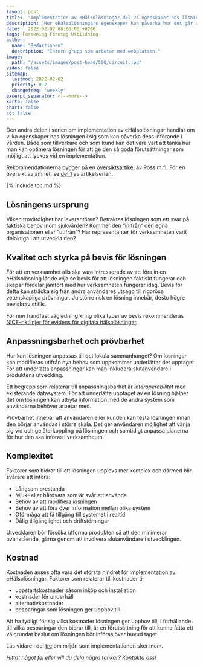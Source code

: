```yaml
---
layout: post
title:  "Implementation av eHälsolösningar del 2: egenskaper hos lösningen"
description: "Hur eHälsolösningars egenskaper kan påverka hur det går att implementera dem i vården"
date:   2022-02-02 08:00:00 +0200
tags: Forskning Företag Utbildning 
author:
  name: "Redaktionen"
  description: "Intern grupp som arbetar med webplatsen."
image:
  path: "/assets/images/post-head/500/circuit.jpg"
video: false
sitemap:
  lastmod: 2022-02-02
  priority: 0.7
  changefreq: 'weekly'
excerpt_separator: <!--more-->
karta: false
chart: false
cc: false
---
```


Den andra delen i serien om implementation av eHälsolösningar handlar om vilka egenskaper hos lösningen i sig som kan påverka dess införande i vården. Både som tillverkare och som kund kan det vara värt att tänka hur man kan optimera lösningen för att ge den så goda förutsättningar som möjligt att lyckas vid en implementation.

Rekommendationerna bygger på en [översiktsartikel](https://implementationscience.biomedcentral.com/articles/10.1186/s13012-016-0510-7) av Ross m.fl. För en översikt av ämnet, se [del 1](/2022/01/20/implementation-del-1.html) av artikelserien.

<!--more-->

{% include toc.md %}

## Lösningens ursprung
Vilken trovärdighet har leverantören? Betraktas lösningen som ett svar på faktiska behov inom sjukvården? Kommer den “inifrån” den egna organisationen eller “utifrån”? Har representanter för verksamheten varit delaktiga i att utveckla den?

## Kvalitet och styrka på bevis för lösningen
För att en verksamhet alls ska vara intresserade av att föra in en eHälsolösning lär de vilja se bevis för att lösningen faktiskt fungerar och skapar fördelar jämfört med hur verksamheten fungerar idag. Bevis för detta kan sträcka sig från andra användares utsago till rigorösa vetenskapliga prövningar. Ju större risk en lösning innebär, desto högre beviskrav ställs.

För mer handfast vägledning kring olika typer av bevis rekommenderas [NICE-riktlinjer för evidens för digitala hälsolösningar](/2022/01/06/nice-riktlinjer.html).

## Anpassningsbarhet och prövbarhet
Hur kan lösningen anpassas till det lokala sammanhanget? Om lösningar kan modifieras utifrån nya behov som uppkommer underlättar det upptaget. För att underlätta anpassningar kan man inkludera slutanvändare i produktens utveckling.

Ett begrepp som relaterar till anpassningsbarhet är _interoperabilitet_ med existerande datasystem. För att underlätta upptaget av en lösning hjälper det om lösningen kan utbyta information med de andra system som användarna behöver arbetar med.

Prövbarhet innebär att användaren eller kunden kan testa lösningen innan den börjar användas i större skala. Det ger användaren möjlighet att vänja sig vid och ge återkoppling på lösningen och samtidigt anpassa planerna för hur den ska införas i verksamheten.

## Komplexitet
Faktorer som bidrar till att lösningen upplevs mer komplex och därmed blir svårare att införa:

* Långsam prestanda
* Mjuk- eller hårdvara som är svår att använda
* Behov av att modifiera lösningen
* Behov av att föra över information mellan olika system
* Oförmåga att få tillgång till systemet i realtid
* Dålig tillgänglighet och driftstörningar

Utvecklaren bör försöka utforma produkten så att den minimerar ovanstående, gärna genom att involvera slutanvändare i utvecklingen.

## Kostnad
Kostnaden anses ofta vara det största hindret för implementation av eHälsolösningar. Faktorer som relaterar till kostnader är

* uppstartskostnader såsom inköp och installation
* kostnader för underhåll
* alternativkostnader
* besparingar som lösningen ger upphov till.

Att ha tydligt för sig vilka kostnader lösningen ger upphov till, i förhållande till vilka besparingar den bidrar till, är en förutsättning för att kunna fatta ett välgrundat beslut om lösningen bör införas över huvud taget.

Läs vidare i del [tre](/2022/02/17/implementation-del-3.html) om miljön som implementationen sker inom.


_Hittat något fel eller vill du dela några tankar? [Kontakta oss!](/index.html#form-message)_